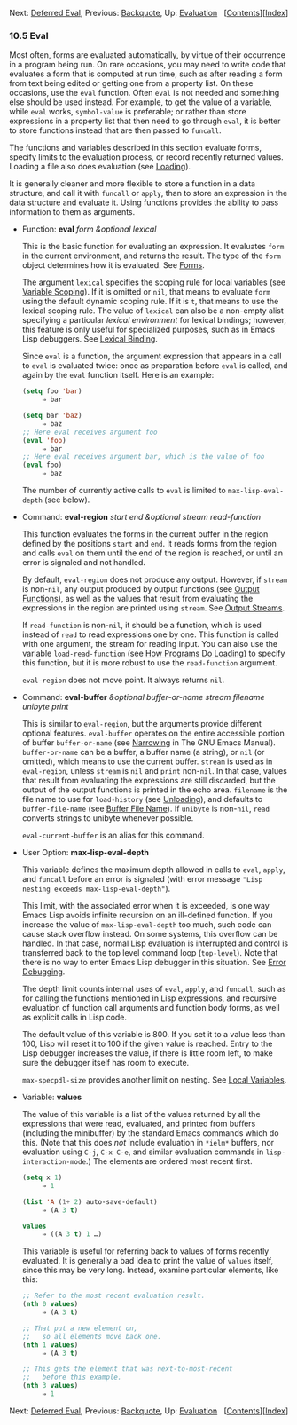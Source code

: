 

Next: [Deferred Eval](Deferred-Eval.html), Previous: [Backquote](Backquote.html), Up: [Evaluation](Evaluation.html)   \[[Contents](index.html#SEC_Contents "Table of contents")]\[[Index](Index.html "Index")]

### 10.5 Eval

Most often, forms are evaluated automatically, by virtue of their occurrence in a program being run. On rare occasions, you may need to write code that evaluates a form that is computed at run time, such as after reading a form from text being edited or getting one from a property list. On these occasions, use the `eval` function. Often `eval` is not needed and something else should be used instead. For example, to get the value of a variable, while `eval` works, `symbol-value` is preferable; or rather than store expressions in a property list that then need to go through `eval`, it is better to store functions instead that are then passed to `funcall`.

The functions and variables described in this section evaluate forms, specify limits to the evaluation process, or record recently returned values. Loading a file also does evaluation (see [Loading](Loading.html)).

It is generally cleaner and more flexible to store a function in a data structure, and call it with `funcall` or `apply`, than to store an expression in the data structure and evaluate it. Using functions provides the ability to pass information to them as arguments.

*   Function: **eval** *form \&optional lexical*

    This is the basic function for evaluating an expression. It evaluates `form` in the current environment, and returns the result. The type of the `form` object determines how it is evaluated. See [Forms](Forms.html).

    The argument `lexical` specifies the scoping rule for local variables (see [Variable Scoping](Variable-Scoping.html)). If it is omitted or `nil`, that means to evaluate `form` using the default dynamic scoping rule. If it is `t`, that means to use the lexical scoping rule. The value of `lexical` can also be a non-empty alist specifying a particular *lexical environment* for lexical bindings; however, this feature is only useful for specialized purposes, such as in Emacs Lisp debuggers. See [Lexical Binding](Lexical-Binding.html).

    Since `eval` is a function, the argument expression that appears in a call to `eval` is evaluated twice: once as preparation before `eval` is called, and again by the `eval` function itself. Here is an example:

    ```lisp
    (setq foo 'bar)
         ⇒ bar
    ```

    ```lisp
    (setq bar 'baz)
         ⇒ baz
    ;; Here eval receives argument foo
    (eval 'foo)
         ⇒ bar
    ;; Here eval receives argument bar, which is the value of foo
    (eval foo)
         ⇒ baz
    ```

    The number of currently active calls to `eval` is limited to `max-lisp-eval-depth` (see below).

<!---->

*   Command: **eval-region** *start end \&optional stream read-function*

    This function evaluates the forms in the current buffer in the region defined by the positions `start` and `end`. It reads forms from the region and calls `eval` on them until the end of the region is reached, or until an error is signaled and not handled.

    By default, `eval-region` does not produce any output. However, if `stream` is non-`nil`, any output produced by output functions (see [Output Functions](Output-Functions.html)), as well as the values that result from evaluating the expressions in the region are printed using `stream`. See [Output Streams](Output-Streams.html).

    If `read-function` is non-`nil`, it should be a function, which is used instead of `read` to read expressions one by one. This function is called with one argument, the stream for reading input. You can also use the variable `load-read-function` (see [How Programs Do Loading](How-Programs-Do-Loading.html#Definition-of-load_002dread_002dfunction)) to specify this function, but it is more robust to use the `read-function` argument.

    `eval-region` does not move point. It always returns `nil`.

<!---->

*   Command: **eval-buffer** *\&optional buffer-or-name stream filename unibyte print*

    This is similar to `eval-region`, but the arguments provide different optional features. `eval-buffer` operates on the entire accessible portion of buffer `buffer-or-name` (see [Narrowing](https://www.gnu.org/software/emacs/manual/html_node/emacs/Narrowing.html#Narrowing) in The GNU Emacs Manual). `buffer-or-name` can be a buffer, a buffer name (a string), or `nil` (or omitted), which means to use the current buffer. `stream` is used as in `eval-region`, unless `stream` is `nil` and `print` non-`nil`. In that case, values that result from evaluating the expressions are still discarded, but the output of the output functions is printed in the echo area. `filename` is the file name to use for `load-history` (see [Unloading](Unloading.html)), and defaults to `buffer-file-name` (see [Buffer File Name](Buffer-File-Name.html)). If `unibyte` is non-`nil`, `read` converts strings to unibyte whenever possible.

    `eval-current-buffer` is an alias for this command.

<!---->

*   User Option: **max-lisp-eval-depth**

    This variable defines the maximum depth allowed in calls to `eval`, `apply`, and `funcall` before an error is signaled (with error message `"Lisp nesting exceeds max-lisp-eval-depth"`).

    This limit, with the associated error when it is exceeded, is one way Emacs Lisp avoids infinite recursion on an ill-defined function. If you increase the value of `max-lisp-eval-depth` too much, such code can cause stack overflow instead. On some systems, this overflow can be handled. In that case, normal Lisp evaluation is interrupted and control is transferred back to the top level command loop (`top-level`). Note that there is no way to enter Emacs Lisp debugger in this situation. See [Error Debugging](Error-Debugging.html).

    The depth limit counts internal uses of `eval`, `apply`, and `funcall`, such as for calling the functions mentioned in Lisp expressions, and recursive evaluation of function call arguments and function body forms, as well as explicit calls in Lisp code.

    The default value of this variable is 800. If you set it to a value less than 100, Lisp will reset it to 100 if the given value is reached. Entry to the Lisp debugger increases the value, if there is little room left, to make sure the debugger itself has room to execute.

    `max-specpdl-size` provides another limit on nesting. See [Local Variables](Local-Variables.html#Definition-of-max_002dspecpdl_002dsize).

<!---->

*   Variable: **values**

    The value of this variable is a list of the values returned by all the expressions that were read, evaluated, and printed from buffers (including the minibuffer) by the standard Emacs commands which do this. (Note that this does *not* include evaluation in `*ielm*` buffers, nor evaluation using `C-j`, `C-x C-e`, and similar evaluation commands in `lisp-interaction-mode`.) The elements are ordered most recent first.

    ```lisp
    (setq x 1)
         ⇒ 1
    ```

    ```lisp
    (list 'A (1+ 2) auto-save-default)
         ⇒ (A 3 t)
    ```

    ```lisp
    values
         ⇒ ((A 3 t) 1 …)
    ```

    This variable is useful for referring back to values of forms recently evaluated. It is generally a bad idea to print the value of `values` itself, since this may be very long. Instead, examine particular elements, like this:

    ```lisp
    ;; Refer to the most recent evaluation result.
    (nth 0 values)
         ⇒ (A 3 t)
    ```

    ```lisp
    ;; That put a new element on,
    ;;   so all elements move back one.
    (nth 1 values)
         ⇒ (A 3 t)
    ```

    ```lisp
    ;; This gets the element that was next-to-most-recent
    ;;   before this example.
    (nth 3 values)
         ⇒ 1
    ```

Next: [Deferred Eval](Deferred-Eval.html), Previous: [Backquote](Backquote.html), Up: [Evaluation](Evaluation.html)   \[[Contents](index.html#SEC_Contents "Table of contents")]\[[Index](Index.html "Index")]
